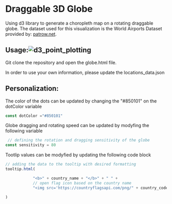 # Draggable 3D Globe

Using d3 library to generate a choropleth map on a rotating draggable globe. The dataset used for this visualization is the World Airports Dataset provided by: [patrow.net](https://www.partow.net/miscellaneous/airportdatabase/).



## Usage:![d3_point_plotting](https://user-images.githubusercontent.com/101474762/185768551-8e4a6909-bd66-4d6b-8e3f-05d28318b129.gif)

Git clone the repository and open the globe.html file.

In order to use your own information, please update the locations_data.json

## Personalization:
The color of the dots can be updated by changing the "#850101" on the dotColor variable
```javascript
const dotColor ="#850101"
```

Globe dragging and rotating speed can be updated by modyfing the following variable

```javascript
 // defining the rotation and dragging sensitivity of the globe
const sensitivity = 80
```

Tootlip values can be modyfied by updating the following code block

```javascript
// adding the data to the tooltip with desired formatting
tooltip.html(

            "<b>" + country_name + "</b>" + " " + 
            // open flag icon based on the country name
            "<img src='https://countryflagsapi.com/png/" + country_code + "'" + "width=" + "20" + "height=" + "15" + "margin-top=100px" + ">"

)
```
